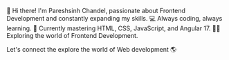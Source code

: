 👋 Hi there! I'm Pareshsinh Chandel, passionate about Frontend Development and constantly expanding my skills.
💻 Always coding, always learning.
🚀 Currently mastering HTML, CSS, JavaScript, and Angular 17.
👨‍💻 Exploring the world of Frontend Development.

Let's connect the explore the world of Web development 🌎

<!---
PareshsinhChandel/PareshsinhChandel is a ✨ special ✨ repository because its `README.md` (this file) appears on your GitHub profile.
You can click the Preview link to take a look at your changes.
--->
